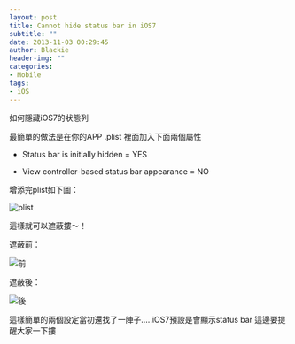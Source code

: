 ```yaml
---
layout: post
title: Cannot hide status bar in iOS7
subtitle: ""
date: 2013-11-03 00:29:45
author: Blackie
header-img: ""
categories:
- Mobile
tags:
- iOS
---
```

如何隱藏iOS7的狀態列
<!-- More -->

最簡單的做法是在你的APP .plist 裡面加入下面兩個屬性

- Status bar is initially hidden = YES

- View controller-based status bar appearance = NO

增添完plist如下圖：

![plist](https://dl.dropboxusercontent.com/u/20925528/%E6%8A%80%E8%A1%93Blog/blogs/20131103/plist.png)

這樣就可以遮蔽摟～！

遮蔽前：

![前](https://dl.dropboxusercontent.com/u/20925528/%E6%8A%80%E8%A1%93Blog/blogs/20131103/before.png)

遮蔽後：

![後](https://dl.dropboxusercontent.com/u/20925528/%E6%8A%80%E8%A1%93Blog/blogs/20131103/after.png)

這樣簡單的兩個設定當初還找了一陣子.....iOS7預設是會顯示status bar 這邊要提醒大家一下摟
